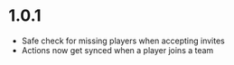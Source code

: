 # 1.0.1
+ Safe check for missing players when accepting invites
+ Actions now get synced when a player joins a team